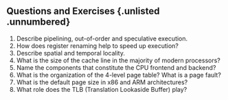 ## Questions and Exercises {.unlisted .unnumbered}

1. Describe pipelining, out-of-order and speculative execution.
2. How does register renaming help to speed up execution?
3. Describe spatial and temporal locality.
4. What is the size of the cache line in the majority of modern processors?
5. Name the components that constitute the CPU frontend and backend?
6. What is the organization of the 4-level page table? What is a page fault?
7. What is the default page size in x86 and ARM architectures?
8. What role does the TLB (Translation Lookaside Buffer) play?